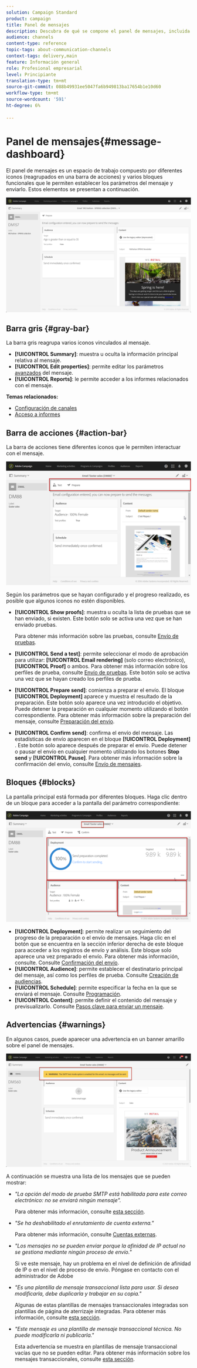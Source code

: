 ```yaml
---
solution: Campaign Standard
product: campaign
title: Panel de mensajes
description: Descubra de qué se compone el panel de mensajes, incluida la barra de acciones y los distintos bloques funcionales.
audience: channels
content-type: reference
topic-tags: about-communication-channels
context-tags: delivery,main
feature: Información general
role: Profesional empresarial
level: Principiante
translation-type: tm+mt
source-git-commit: 088b49931ee5047fa6b949813ba17654b1e10d60
workflow-type: tm+mt
source-wordcount: '591'
ht-degree: 6%

---
```



# Panel de mensajes{#message-dashboard}

El panel de mensajes es un espacio de trabajo compuesto por diferentes iconos (reagrupados en una barra de acciones) y varios bloques funcionales que le permiten establecer los parámetros del mensaje y enviarlo. Estos elementos se presentan a continuación.

![](assets/delivery_dashboard_2.png)

## Barra gris {#gray-bar}

La barra gris reagrupa varios iconos vinculados al mensaje.

* **[!UICONTROL Summary]**: muestra u oculta la información principal relativa al mensaje.
* **[!UICONTROL Edit properties]**: permite editar los parámetros  [avanzados](../../administration/using/configuring-email-channel.md#list-of-email-properties) del mensaje.
* **[!UICONTROL Reports]**: le permite acceder a los informes relacionados con el mensaje.

**Temas relacionados:**

* [Configuración de canales](../../administration/using/about-channel-configuration.md)
* [Acceso a informes](../../reporting/using/about-dynamic-reports.md)

## Barra de acciones {#action-bar}

La barra de acciones tiene diferentes iconos que le permiten interactuar con el mensaje.

![](assets/delivery_dashboard_4.png)

Según los parámetros que se hayan configurado y el progreso realizado, es posible que algunos iconos no estén disponibles.

* **[!UICONTROL Show proofs]**: muestra u oculta la lista de pruebas que se han enviado, si existen. Este botón solo se activa una vez que se han enviado pruebas.

   Para obtener más información sobre las pruebas, consulte [Envío de pruebas](../../sending/using/sending-proofs.md).

* **[!UICONTROL Send a test]**: permite seleccionar el modo de aprobación para utilizar:  **[!UICONTROL Email rendering]** (solo correo electrónico),  **[!UICONTROL Proof]** o ambos. Para obtener más información sobre los perfiles de prueba, consulte [Envío de pruebas](../../sending/using/sending-proofs.md). Este botón solo se activa una vez que se hayan creado los perfiles de prueba.

* **[!UICONTROL Prepare send]**: comienza a preparar el envío. El bloque **[!UICONTROL Deployment]** aparece y muestra el resultado de la preparación. Este botón solo aparece una vez introducido el objetivo. Puede detener la preparación en cualquier momento utilizando el botón correspondiente. Para obtener más información sobre la preparación del mensaje, consulte [Preparación del envío](../../sending/using/preparing-the-send.md).

* **[!UICONTROL Confirm send]**: confirma el envío del mensaje. Las estadísticas de envío aparecen en el bloque **[!UICONTROL Deployment]** . Este botón solo aparece después de preparar el envío. Puede detener o pausar el envío en cualquier momento utilizando los botones **Stop send** y **[!UICONTROL Pause]**. Para obtener más información sobre la confirmación del envío, consulte [Envío de mensajes](../../sending/using/confirming-the-send.md).

## Bloques {#blocks}

La pantalla principal está formada por diferentes bloques. Haga clic dentro de un bloque para acceder a la pantalla del parámetro correspondiente:

![](assets/delivery_dashboard_3.png)

* **[!UICONTROL Deployment]**: permite realizar un seguimiento del progreso de la preparación o el envío de mensajes. Haga clic en el botón que se encuentra en la sección inferior derecha de este bloque para acceder a los registros de envío y análisis. Este bloque solo aparece una vez preparado el envío. Para obtener más información, consulte. Consulte [Confirmación del envío](../../sending/using/confirming-the-send.md).
* **[!UICONTROL Audience]**: permite establecer el destinatario principal del mensaje, así como los perfiles de prueba. Consulte [Creación de audiencias](../../audiences/using/creating-audiences.md).
* **[!UICONTROL Schedule]**: permite especificar la fecha en la que se enviará el mensaje. Consulte [Programación](../../sending/using/about-scheduling-messages.md).
* **[!UICONTROL Content]**: permite definir el contenido del mensaje y previsualizarlo. Consulte [Pasos clave para enviar un mensaje](../../channels/using/key-steps-to-send-a-message.md).

## Advertencias {#warnings}

En algunos casos, puede aparecer una advertencia en un banner amarillo sobre el panel de mensajes.

![](assets/delivery_dashboard_warnings.png)

A continuación se muestra una lista de los mensajes que se pueden mostrar:

* *&quot;La opción del modo de prueba SMTP está habilitada para este correo electrónico: no se enviará ningún mensaje&quot;.*

   Para obtener más información, consulte [esta sección](../../administration/using/configuring-email-channel.md#smtp-test-mode).

* *&quot;Se ha deshabilitado el enrutamiento de cuenta externa.&quot;*

   Para obtener más información, consulte [Cuentas externas](../../administration/using/external-accounts.md).

* *&quot;Los mensajes no se pueden enviar porque la afinidad de IP actual no se gestiona mediante ningún proceso de envío.&quot;*

   Si ve este mensaje, hay un problema en el nivel de definición de afinidad de IP o en el nivel de proceso de envío. Póngase en contacto con el administrador de Adobe 

* *&quot;Es una plantilla de mensaje transaccional lista para usar. Si desea modificarla, debe duplicarla y trabajar en su copia.&quot;*

   Algunas de estas plantillas de mensajes transaccionales integradas son plantillas de página de aterrizaje integradas. Para obtener más información, consulte [esta sección](../../channels/using/landing-page-templates.md).

* *&quot;Este mensaje es una plantilla de mensaje transaccional técnica. No puede modificarla ni publicarla.&quot;*

   Esta advertencia se muestra en plantillas de mensaje transaccional vacías que no se pueden editar. Para obtener más información sobre los mensajes transaccionales, consulte [esta sección](../../channels/using/getting-started-with-transactional-msg.md).
